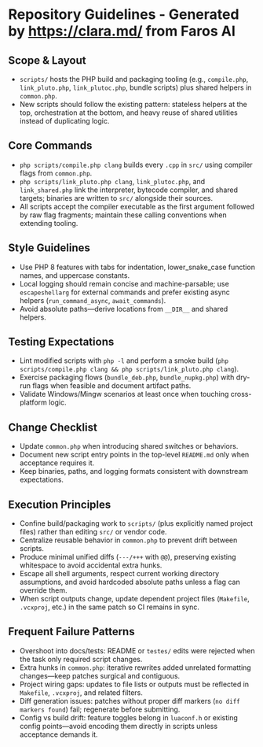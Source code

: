 # Repository Guidelines - Generated by https://clara.md/ from Faros AI

## Scope & Layout
- `scripts/` hosts the PHP build and packaging tooling (e.g., `compile.php`, `link_pluto.php`, `link_plutoc.php`, bundle scripts) plus shared helpers in `common.php`.
- New scripts should follow the existing pattern: stateless helpers at the top, orchestration at the bottom, and heavy reuse of shared utilities instead of duplicating logic.

## Core Commands
- `php scripts/compile.php clang` builds every `.cpp` in `src/` using compiler flags from `common.php`.
- `php scripts/link_pluto.php clang`, `link_plutoc.php`, and `link_shared.php` link the interpreter, bytecode compiler, and shared targets; binaries are written to `src/` alongside their sources.
- All scripts accept the compiler executable as the first argument followed by raw flag fragments; maintain these calling conventions when extending tooling.

## Style Guidelines
- Use PHP 8 features with tabs for indentation, lower_snake_case function names, and uppercase constants.
- Local logging should remain concise and machine-parsable; use `escapeshellarg` for external commands and prefer existing async helpers (`run_command_async`, `await_commands`).
- Avoid absolute paths—derive locations from `__DIR__` and shared helpers.

## Testing Expectations
- Lint modified scripts with `php -l` and perform a smoke build (`php scripts/compile.php clang && php scripts/link_pluto.php clang`).
- Exercise packaging flows (`bundle_deb.php`, `bundle_nupkg.php`) with dry-run flags when feasible and document artifact paths.
- Validate Windows/Mingw scenarios at least once when touching cross-platform logic.

## Change Checklist
- Update `common.php` when introducing shared switches or behaviors.
- Document new script entry points in the top-level `README.md` only when acceptance requires it.
- Keep binaries, paths, and logging formats consistent with downstream expectations.

## Execution Principles
- Confine build/packaging work to `scripts/` (plus explicitly named project files) rather than editing `src/` or vendor code.
- Centralize reusable behavior in `common.php` to prevent drift between scripts.
- Produce minimal unified diffs (`---/+++` with `@@`), preserving existing whitespace to avoid accidental extra hunks.
- Escape all shell arguments, respect current working directory assumptions, and avoid hardcoded absolute paths unless a flag can override them.
- When script outputs change, update dependent project files (`Makefile`, `.vcxproj`, etc.) in the same patch so CI remains in sync.

## Frequent Failure Patterns
- Overshoot into docs/tests: README or `testes/` edits were rejected when the task only required script changes.
- Extra hunks in `common.php`: iterative rewrites added unrelated formatting changes—keep patches surgical and contiguous.
- Project wiring gaps: updates to file lists or outputs must be reflected in `Makefile`, `.vcxproj`, and related filters.
- Diff generation issues: patches without proper diff markers (`no diff markers found`) fail; regenerate before submitting.
- Config vs build drift: feature toggles belong in `luaconf.h` or existing config points—avoid encoding them directly in scripts unless acceptance demands it.
